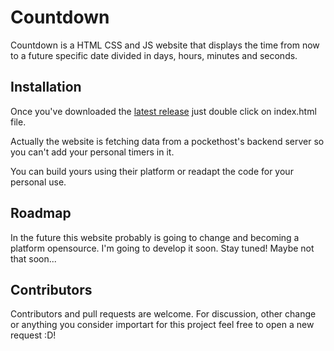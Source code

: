 # Countdown

Countdown is a HTML CSS and JS website that displays the time from now to a future specific date divided in days, hours, minutes and seconds. 

## Installation

Once you've downloaded the <a href = "https://github.com/caoschr1/countdown/releases/">latest release</a> just double click on index.html file. 

Actually the website is fetching data from a pockethost's backend server so you can't add your personal timers in it. 

You can build yours using their platform or readapt the code for your personal use. 

## Roadmap

In the future this website probably is going to change and becoming a platform opensource. I'm going to develop it soon. Stay tuned!
Maybe not that soon... 

## Contributors

Contributors and pull requests are welcome. For discussion, other change or anything you consider importart for this project feel free to open a new request :D!
